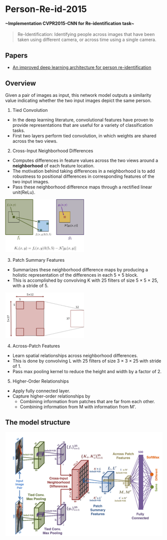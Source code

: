 # Person-Re-id-2015
#### \~Implementation CVPR2015-CNN for Re-identification task\~
>Re-Identification:
Identifying people across images that have been taken using different camera, or across time using a single camera.
## Papers
- [An improved deep learning architecture for person re-identification](https://ieeexplore.ieee.org/abstract/document/7299016)

## Overview
Given a pair of images as input, this network model outputs a similarity value indicating whether the two input images depict the same person.

1. Tied Convolution
  - In the deep learning literature, convolutional features have proven to provide representations that are useful for a variety of classification tasks.
  - First two layers perform tied convolution, in which weights are shared across the two views.
2. Cross-Input Neighborhood Differences
  - Computes differences in feature values across the two views around a <b>neighborhood</b> of each feature location.
  - The motivation behind taking differences in a neighborhood is to add robustness to positional differences in corresponding features of the two input images.
  - Pass these neighborhood difference maps through a rectified linear unit(ReLu).
  <img src="./img/Cross-Input.png" width="50%" alt="Cross-Input">

3. Patch Summary Features
  - Summarizes these neighborhood difference maps by producing a holistic representation of the differences in each 5 × 5 block.
  - This is accomplished by convolving K with 25 filters of size 5 × 5 × 25, with a stride of 5.
  <img src="./img/Patch-Summary.png" width="50%" alt="Patch-Summary">
  
4. Across-Patch Features
  - Learn spatial relationships across neighborhood differences.
  - This is done by convolving L with 25 filters of size 3 × 3 × 25 with stride of 1.
  - Pass max pooling kernel to reduce the height and width by a factor of 2.
5. Higher-Order Relationships
  - Apply fully connected layer.
  - Capture higher-order relationships by
    - Combining information from patches that are far from each other.
    - Combining information from M with information from M'.

## The model structure
<img src="./img/model_structure.png">
